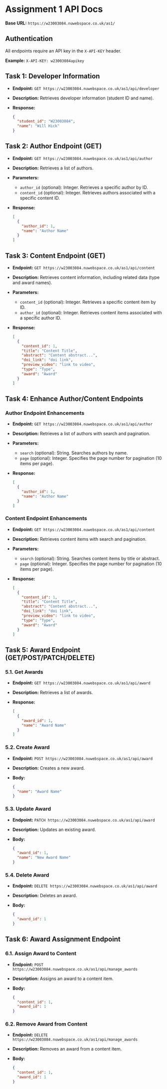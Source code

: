# Assignment 1 API Docs

**Base URL:** `https://w23003084.nuwebspace.co.uk/as1/`

## Authentication

All endpoints require an API key in the `X-API-KEY` header.

**Example:** `X-API-KEY: w23003084apikey`

## Task 1: Developer Information

*   **Endpoint:** `GET https://w23003084.nuwebspace.co.uk/as1/api/developer`
*   **Description:** Retrieves developer information (student ID and name).
*   **Response:**

    ```json
    {
      "student_id": "W23003084",
      "name": "Will Hick"
    }
    ```

## Task 2: Author Endpoint (GET)

*   **Endpoint:** `GET https://w23003084.nuwebspace.co.uk/as1/api/author`
*   **Description:** Retrieves a list of authors.
*   **Parameters:**
    *   `author_id` (optional): Integer.  Retrieves a specific author by ID.
    *   `content_id` (optional): Integer. Retrieves authors associated with a specific content ID.
*   **Response:**

    ```json
    [
      {
        "author_id": 1,
        "name": "Author Name"
      }
    ]
    ```

## Task 3: Content Endpoint (GET)

*   **Endpoint:** `GET https://w23003084.nuwebspace.co.uk/as1/api/content`
*   **Description:** Retrieves content information, including related data (type and award names).
*   **Parameters:**
    *   `content_id` (optional): Integer. Retrieves a specific content item by ID.
    *   `author_id` (optional): Integer. Retrieves content items associated with a specific author ID.
*   **Response:**

    ```json
    [
      {
        "content_id": 1,
        "title": "Content Title",
        "abstract": "Content abstract...",
        "doi_link": "doi link",
        "preview_video": "link to video",
        "type": "Type",
        "award": "Award"
      }
    ]
    ```

## Task 4: Enhance Author/Content Endpoints

### Author Endpoint Enhancements

*   **Endpoint:** `GET https://w23003084.nuwebspace.co.uk/as1/api/author`
*   **Description:** Retrieves a list of authors with search and pagination.
*   **Parameters:**
    *   `search` (optional): String. Searches authors by name.
    *   `page` (optional): Integer. Specifies the page number for pagination (10 items per page).
*   **Response:**

    ```json
    [
      {
        "author_id": 1,
        "name": "Author Name"
      }
    ]
    ```

### Content Endpoint Enhancements

*   **Endpoint:** `GET https://w23003084.nuwebspace.co.uk/as1/api/content`
*   **Description:** Retrieves content items with search and pagination.
*   **Parameters:**
    *   `search` (optional): String. Searches content items by title or abstract.
    *   `page` (optional): Integer. Specifies the page number for pagination (10 items per page).
*   **Response:**

    ```json
    [
      {
        "content_id": 1,
        "title": "Content Title",
        "abstract": "Content abstract...",
        "doi_link": "doi link",
        "preview_video": "link to video",
        "type": "Type",
        "award": "Award"
      }
    ]
    ```

## Task 5: Award Endpoint (GET/POST/PATCH/DELETE)

### 5.1. Get Awards

*   **Endpoint:** `GET https://w23003084.nuwebspace.co.uk/as1/api/award`
*   **Description:** Retrieves a list of awards.
*   **Response:**

    ```json
    [
      {
        "award_id": 1,
        "name": "Award Name"
      }
    ]
    ```

### 5.2. Create Award

*   **Endpoint:** `POST https://w23003084.nuwebspace.co.uk/as1/api/award`
*   **Description:** Creates a new award.
*   **Body:**

    ```json
    {
      "name": "Award Name"
    }
    ```

### 5.3. Update Award

*   **Endpoint:** `PATCH https://w23003084.nuwebspace.co.uk/as1/api/award`
*   **Description:** Updates an existing award.
*   **Body:**

    ```json
    {
      "award_id": 1,
      "name": "New Award Name"
    }
    ```

### 5.4. Delete Award

*   **Endpoint:** `DELETE https://w23003084.nuwebspace.co.uk/as1/api/award`
*   **Description:** Deletes an award.
*   **Body:**

    ```json
    {
      "award_id": 1
    }
    ```

## Task 6: Award Assignment Endpoint

### 6.1. Assign Award to Content

*   **Endpoint:** `POST https://w23003084.nuwebspace.co.uk/as1/api/manage_awards`
*   **Description:** Assigns an award to a content item.
*   **Body:**

    ```json
    {
      "content_id": 1,
      "award_id": 1
    }
    ```

### 6.2. Remove Award from Content

*   **Endpoint:** `DELETE https://w23003084.nuwebspace.co.uk/as1/api/manage_awards`
*   **Description:** Removes an award from a content item.
*   **Body:**

    ```json
    {
      "content_id": 1,
      "award_id": 1
    }
    ```

